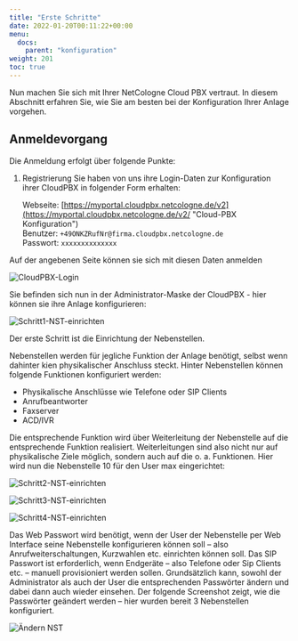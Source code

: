 ```yaml
---
title: "Erste Schritte"
date: 2022-01-20T00:11:22+00:00
menu:
  docs:
    parent: "konfiguration"
weight: 201
toc: true
---
```


Nun machen Sie sich mit Ihrer NetCologne Cloud PBX vertraut. In diesem Abschnitt erfahren Sie, wie Sie am besten bei der Konfiguration Ihrer Anlage vorgehen.

## Anmeldevorgang

Die Anmeldung erfolgt über folgende Punkte:

1. Registrierung
Sie haben von uns ihre Login-Daten zur Konfiguration ihrer CloudPBX in folgender Form erhalten:

    Webseite: [https://myportal.cloudpbx.netcologne.de/v2](https://myportal.cloudpbx.netcologne.de/v2/ "Cloud-PBX Konfiguration")  
    Benutzer: `+49ONKZRufNr@firma.cloudpbx.netcologne.de`  
    Passwort: `xxxxxxxxxxxxxx`    

Auf der angebenen Seite können sie sich mit diesen Daten anmelden

![CloudPBX-Login](https://user-images.githubusercontent.com/98472426/151358994-ec120bbf-5d31-4150-833d-54f8816c143a.jpg)

Sie befinden sich nun in der Administrator-Maske der CloudPBX - hier können sie ihre Anlage konfigurieren:

![Schritt1-NST-einrichten](https://user-images.githubusercontent.com/98472426/151360917-a172d4b3-f9fa-4e63-9fc1-ee0aa02177ec.jpg)

Der erste Schritt ist die Einrichtung der Nebenstellen.

Nebenstellen werden für jegliche Funktion der Anlage benötigt, selbst wenn dahinter kien physikalischer Anschluss steckt. Hinter Nebenstellen können folgende Funktionen konfiguriert werden:

* Physikalische Anschlüsse wie Telefone oder SIP Clients
* Anrufbeantworter
* Faxserver
* ACD/IVR

Die entsprechende Funktion wird über Weiterleitung der Nebenstelle auf die entsprechende Funktion realisiert. Weiterleitungen sind also nicht nur auf physikalische Ziele möglich, sondern auch auf die o. a. Funktionen. 
Hier wird nun die Nebenstelle 10 für den User max eingerichtet:

![Schritt2-NST-einrichten](https://user-images.githubusercontent.com/98472426/151360059-00894ef1-789f-40ca-8a79-50c51eb1657f.jpg)

![Schritt3-NST-einrichten](https://user-images.githubusercontent.com/98472426/151360126-9c9fc7ef-8c7d-4a0c-9041-799d06bc641c.jpg)

![Schritt4-NST-einrichten](https://user-images.githubusercontent.com/98472426/151360309-4410354d-5be6-4da7-adcc-fa78b35164c3.jpg)

Das Web Passwort wird benötigt, wenn der User der Nebenstelle per Web Interface seine Nebenstelle konfigurieren können soll – also Anrufweiterschaltungen, Kurzwahlen etc. einrichten können soll. 
Das SIP Passwort ist erforderlich, wenn Endgeräte – also Telefone oder Sip Clients etc. – manuell provisioniert werden sollen. Grundsätzlich kann, sowohl der Administrator als auch der User die entsprechenden Passwörter ändern und dabei dann auch wieder einsehen. 
Der folgende Screenshot zeigt, wie die Passwörter geändert werden – hier wurden bereit 3 Nebenstellen konfiguriert. 

![Ändern NST](https://user-images.githubusercontent.com/98472426/151360446-3d90ea15-3cfa-4651-b644-baec80a2c62d.jpg)



